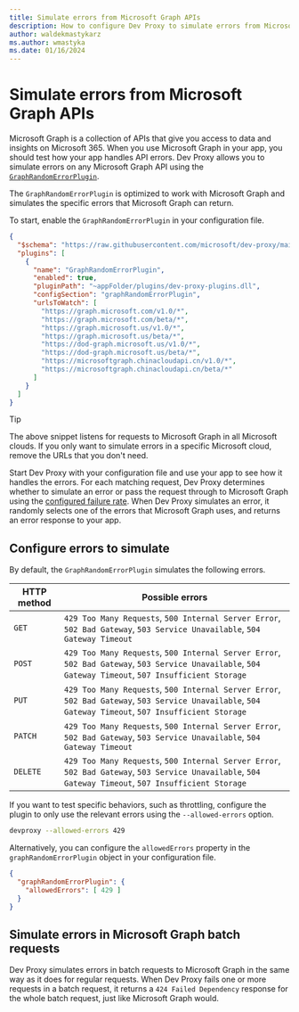 ```yaml
---
title: Simulate errors from Microsoft Graph APIs
description: How to configure Dev Proxy to simulate errors from Microsoft Graph APIs
author: waldekmastykarz
ms.author: wmastyka
ms.date: 01/16/2024
---
```


# Simulate errors from Microsoft Graph APIs

Microsoft Graph is a collection of APIs that give you access to data and insights on Microsoft 365. When you use Microsoft Graph in your app, you should test how your app handles API errors. Dev Proxy allows you to simulate errors on any Microsoft Graph API using the [`GraphRandomErrorPlugin`](../technical-reference/GraphRandomErrorPlugin.md).

The `GraphRandomErrorPlugin` is optimized to work with Microsoft Graph and simulates the specific errors that Microsoft Graph can return.

To start, enable the `GraphRandomErrorPlugin` in your configuration file.

```json
{
  "$schema": "https://raw.githubusercontent.com/microsoft/dev-proxy/main/schemas/v1.0/rc.schema.json",
  "plugins": [
    {
      "name": "GraphRandomErrorPlugin",
      "enabled": true,
      "pluginPath": "~appFolder/plugins/dev-proxy-plugins.dll",
      "configSection": "graphRandomErrorPlugin",
      "urlsToWatch": [
        "https://graph.microsoft.com/v1.0/*",
        "https://graph.microsoft.com/beta/*",
        "https://graph.microsoft.us/v1.0/*",
        "https://graph.microsoft.us/beta/*",
        "https://dod-graph.microsoft.us/v1.0/*",
        "https://dod-graph.microsoft.us/beta/*",
        "https://microsoftgraph.chinacloudapi.cn/v1.0/*",
        "https://microsoftgraph.chinacloudapi.cn/beta/*"
      ]
    }
  ]
}
```

> [!TIP]
> The above snippet listens for requests to Microsoft Graph in all Microsoft clouds. If you only want to simulate errors in a specific Microsoft cloud, remove the URLs that you don't need.

Start Dev Proxy with your configuration file and use your app to see how it handles the errors. For each matching request, Dev Proxy determines whether to simulate an error or pass the request through to Microsoft Graph using the [configured failure rate](./change-request-failure-rate.md). When Dev Proxy simulates an error, it randomly selects one of the errors that Microsoft Graph uses, and returns an error response to your app.

## Configure errors to simulate

By default, the `GraphRandomErrorPlugin` simulates the following errors.

| HTTP method | Possible errors |
|-------------|-----------------|
| `GET` | `429 Too Many Requests`, `500 Internal Server Error`, `502 Bad Gateway`, `503 Service Unavailable`, `504 Gateway Timeout` |
| `POST` | `429 Too Many Requests`, `500 Internal Server Error`, `502 Bad Gateway`, `503 Service Unavailable`, `504 Gateway Timeout`, `507 Insufficient Storage` |
| `PUT` | `429 Too Many Requests`, `500 Internal Server Error`, `502 Bad Gateway`, `503 Service Unavailable`, `504 Gateway Timeout`, `507 Insufficient Storage` |
| `PATCH` | `429 Too Many Requests`, `500 Internal Server Error`, `502 Bad Gateway`, `503 Service Unavailable`, `504 Gateway Timeout` |
| `DELETE` | `429 Too Many Requests`, `500 Internal Server Error`, `502 Bad Gateway`, `503 Service Unavailable`, `504 Gateway Timeout`, `507 Insufficient Storage` |

If you want to test specific behaviors, such as throttling, configure the plugin to only use the relevant errors using the `--allowed-errors` option.

```sh
devproxy --allowed-errors 429
```

Alternatively, you can configure the `allowedErrors` property in the `graphRandomErrorPlugin` object in your configuration file.

```json
{
  "graphRandomErrorPlugin": {
    "allowedErrors": [ 429 ]
  }
}
```

## Simulate errors in Microsoft Graph batch requests

Dev Proxy simulates errors in batch requests to Microsoft Graph in the same way as it does for regular requests. When Dev Proxy fails one or more requests in a batch request, it returns a `424 Failed Dependency` response for the whole batch request, just like Microsoft Graph would.
